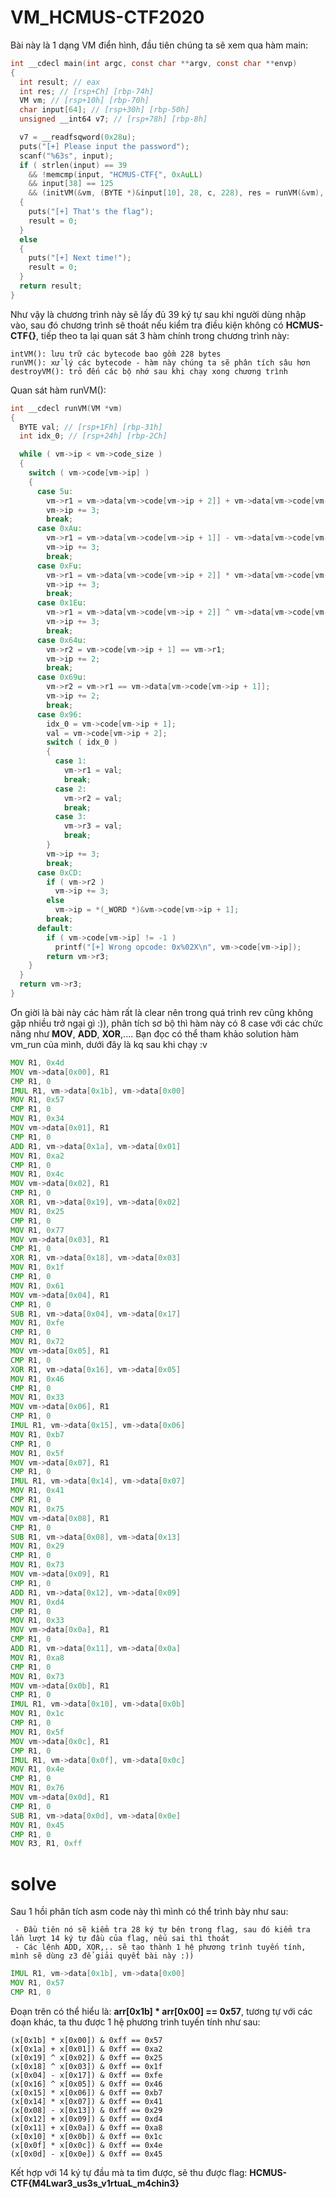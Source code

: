 # VM_HCMUS-CTF2020

Bài này là 1 dạng VM điển hình, đầu tiên chúng ta sẽ xem qua hàm main:
```c
int __cdecl main(int argc, const char **argv, const char **envp)
{
  int result; // eax
  int res; // [rsp+Ch] [rbp-74h]
  VM vm; // [rsp+10h] [rbp-70h]
  char input[64]; // [rsp+30h] [rbp-50h]
  unsigned __int64 v7; // [rsp+78h] [rbp-8h]

  v7 = __readfsqword(0x28u);
  puts("[+] Please input the password");
  scanf("%63s", input);
  if ( strlen(input) == 39
    && !memcmp(input, "HCMUS-CTF{", 0xAuLL)
    && input[38] == 125
    && (initVM(&vm, (BYTE *)&input[10], 28, c, 228), res = runVM(&vm), destroyVM(&vm), res) )
  {
    puts("[+] That's the flag");
    result = 0;
  }
  else
  {
    puts("[+] Next time!");
    result = 0;
  }
  return result;
}
```
Như vậy là chương trình này sẽ lấy đủ 39 ký tự sau khi người dùng nhập vào, sau đó chương trình sẽ thoát nếu kiểm tra điều kiện không có **HCMUS-CTF{}**, tiếp theo ta lại quan sát 3 hàm chính trong chương trình này:
```text
intVM(): lưu trữ các bytecode bao gồm 228 bytes
runVM(): xử lý các bytecode - hàm này chúng ta sẽ phân tích sâu hơn
destroyVM(): trỏ đến các bộ nhớ sau khi chạy xong chương trình
```
Quan sát hàm runVM():
```c
int __cdecl runVM(VM *vm)
{
  BYTE val; // [rsp+1Fh] [rbp-31h]
  int idx_0; // [rsp+24h] [rbp-2Ch]

  while ( vm->ip < vm->code_size )
  {
    switch ( vm->code[vm->ip] )
    {
      case 5u:
        vm->r1 = vm->data[vm->code[vm->ip + 2]] + vm->data[vm->code[vm->ip + 1]];
        vm->ip += 3;
        break;
      case 0xAu:
        vm->r1 = vm->data[vm->code[vm->ip + 1]] - vm->data[vm->code[vm->ip + 2]];
        vm->ip += 3;
        break;
      case 0xFu:
        vm->r1 = vm->data[vm->code[vm->ip + 2]] * vm->data[vm->code[vm->ip + 1]];
        vm->ip += 3;
        break;
      case 0x1Eu:
        vm->r1 = vm->data[vm->code[vm->ip + 2]] ^ vm->data[vm->code[vm->ip + 1]];
        vm->ip += 3;
        break;
      case 0x64u:
        vm->r2 = vm->code[vm->ip + 1] == vm->r1;
        vm->ip += 2;
        break;
      case 0x69u:
        vm->r2 = vm->r1 == vm->data[vm->code[vm->ip + 1]];
        vm->ip += 2;
        break;
      case 0x96:
        idx_0 = vm->code[vm->ip + 1];
        val = vm->code[vm->ip + 2];
        switch ( idx_0 )
        {
          case 1:
            vm->r1 = val;
            break;
          case 2:
            vm->r2 = val;
            break;
          case 3:
            vm->r3 = val;
            break;
        }
        vm->ip += 3;
        break;
      case 0xCD:
        if ( vm->r2 )
          vm->ip += 3;
        else
          vm->ip = *(_WORD *)&vm->code[vm->ip + 1];
        break;
      default:
        if ( vm->code[vm->ip] != -1 )
          printf("[+] Wrong opcode: 0x%02X\n", vm->code[vm->ip]);
        return vm->r3;
    }
  }
  return vm->r3;
}
```
Ơn giời là bài này các hàm rất là clear nên trong quá trình rev cũng không gặp nhiều trở ngại gì :)), phân tích sơ bộ thì hàm này có 8 case với các chức năng như **MOV**, **ADD**, **XOR**,.... Bạn đọc có thể tham khảo solution hàm vm_run của mình, dưới đây là kq sau khi chạy :v
```asm
MOV R1, 0x4d
MOV vm->data[0x00], R1
CMP R1, 0
IMUL R1, vm->data[0x1b], vm->data[0x00]
MOV R1, 0x57
CMP R1, 0
MOV R1, 0x34
MOV vm->data[0x01], R1
CMP R1, 0
ADD R1, vm->data[0x1a], vm->data[0x01]
MOV R1, 0xa2
CMP R1, 0
MOV R1, 0x4c
MOV vm->data[0x02], R1
CMP R1, 0
XOR R1, vm->data[0x19], vm->data[0x02]
MOV R1, 0x25
CMP R1, 0
MOV R1, 0x77
MOV vm->data[0x03], R1
CMP R1, 0
XOR R1, vm->data[0x18], vm->data[0x03]
MOV R1, 0x1f
CMP R1, 0
MOV R1, 0x61
MOV vm->data[0x04], R1
CMP R1, 0
SUB R1, vm->data[0x04], vm->data[0x17]
MOV R1, 0xfe
CMP R1, 0
MOV R1, 0x72
MOV vm->data[0x05], R1
CMP R1, 0
XOR R1, vm->data[0x16], vm->data[0x05]
MOV R1, 0x46
CMP R1, 0
MOV R1, 0x33
MOV vm->data[0x06], R1
CMP R1, 0
IMUL R1, vm->data[0x15], vm->data[0x06]
MOV R1, 0xb7
CMP R1, 0
MOV R1, 0x5f
MOV vm->data[0x07], R1
CMP R1, 0
IMUL R1, vm->data[0x14], vm->data[0x07]
MOV R1, 0x41
CMP R1, 0
MOV R1, 0x75
MOV vm->data[0x08], R1
CMP R1, 0
SUB R1, vm->data[0x08], vm->data[0x13]
MOV R1, 0x29
CMP R1, 0
MOV R1, 0x73
MOV vm->data[0x09], R1
CMP R1, 0
ADD R1, vm->data[0x12], vm->data[0x09]
MOV R1, 0xd4
CMP R1, 0
MOV R1, 0x33
MOV vm->data[0x0a], R1
CMP R1, 0
ADD R1, vm->data[0x11], vm->data[0x0a]
MOV R1, 0xa8
CMP R1, 0
MOV R1, 0x73
MOV vm->data[0x0b], R1
CMP R1, 0
IMUL R1, vm->data[0x10], vm->data[0x0b]
MOV R1, 0x1c
CMP R1, 0
MOV R1, 0x5f
MOV vm->data[0x0c], R1
CMP R1, 0
IMUL R1, vm->data[0x0f], vm->data[0x0c]
MOV R1, 0x4e
CMP R1, 0
MOV R1, 0x76
MOV vm->data[0x0d], R1
CMP R1, 0
SUB R1, vm->data[0x0d], vm->data[0x0e]
MOV R1, 0x45
CMP R1, 0
MOV R3, R1, 0xff
```
# solve
Sau 1 hồi phân tích asm code này thì mình có thể trình bày như sau:
```text
 - Đầu tiên nó sẽ kiểm tra 28 ký tự bên trong flag, sau đó kiểm tra lần lượt 14 ký tự đầu của flag, nếu sai thì thoát
 - Các lệnh ADD, XOR,.. sẽ tạo thành 1 hệ phương trình tuyến tính, mình sẽ dùng z3 để giải quyết bài này :))
```
```asm
IMUL R1, vm->data[0x1b], vm->data[0x00]
MOV R1, 0x57
CMP R1, 0
```
Đoạn trên có thể hiểu là: **arr[0x1b] * arr[0x00] == 0x57**, tương tự với các đoạn khác, ta thu được 1 hệ phương trình tuyến tính như sau:
```text
(x[0x1b] * x[0x00]) & 0xff == 0x57
(x[0x1a] + x[0x01]) & 0xff == 0xa2
(x[0x19] ^ x[0x02]) & 0xff == 0x25
(x[0x18] ^ x[0x03]) & 0xff == 0x1f
(x[0x04] - x[0x17]) & 0xff == 0xfe
(x[0x16] ^ x[0x05]) & 0xff == 0x46
(x[0x15] * x[0x06]) & 0xff == 0xb7
(x[0x14] * x[0x07]) & 0xff == 0x41
(x[0x08] - x[0x13]) & 0xff == 0x29
(x[0x12] + x[0x09]) & 0xff == 0xd4
(x[0x11] + x[0x0a]) & 0xff == 0xa8
(x[0x10] * x[0x0b]) & 0xff == 0x1c
(x[0x0f] * x[0x0c]) & 0xff == 0x4e
(x[0x0d] - x[0x0e]) & 0xff == 0x45
```
Kết hợp với 14 ký tự đầu mà ta tìm được, sẽ thu được flag: **HCMUS-CTF{M4Lwar3_us3s_v1rtuaL_m4chin3}**
